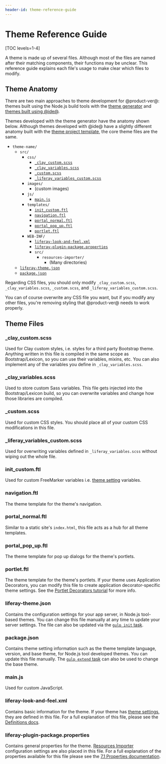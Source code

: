 ```yaml
---
header-id: theme-reference-guide
---
```


# Theme Reference Guide

[TOC levels=1-4]

A theme is made up of several files. Although most of the files are named after
their matching components, their functions may be unclear. This reference guide
explains each file's usage to make clear which files to modify.

## Theme Anatomy

There are two main approaches to theme development for @product-ver@: themes 
built using the Node.js build tools with the [theme generator](/docs/7-1/tutorials/-/knowledge_base/t/creating-themes) 
and [themes built using @ide@](/docs/7-1/tutorials/-/knowledge_base/t/creating-themes-with-liferay-ide). 

Themes developed with the theme generator have the anatomy shown below. Although 
themes developed with @ide@ have a slightly different anatomy built with the
[theme project template](/docs/7-1/reference/-/knowledge_base/r/theme-template), 
the core theme files are the same. 

- `theme-name/`
    - `src/`
        - `css/`
            - [`_clay_custom.scss`](/docs/7-1/reference/-/knowledge_base/r/theme-reference-guide#claycustom-scss)
            - [`_clay_variables.scss`](/docs/7-1/reference/-/knowledge_base/r/theme-reference-guide#auivariables-scss)
            - [`_custom.scss`](/docs/7-1/reference/-/knowledge_base/r/theme-reference-guide#custom-scss)
            - [`_liferay_variables_custom.scss`](/docs/7-1/reference/-/knowledge_base/r/theme-reference-guide#liferayvariablescustom-scss)
        - `images/`
            -   (custom images)
        - `js/`
            - [`main.js`](/docs/7-1/reference/-/knowledge_base/r/theme-reference-guide#main-js)
        - `templates/`
            - [`init_custom.ftl`](/docs/7-1/reference/-/knowledge_base/r/theme-reference-guide#initcustom-ftl)
            - [`navigation.ftl`](/docs/7-1/reference/-/knowledge_base/r/theme-reference-guide#navigation-ftl)
            - [`portal_normal.ftl`](/docs/7-1/reference/-/knowledge_base/r/theme-reference-guide#portalnormal-ftl)
            - [`portal_pop_up.ftl`](/docs/7-1/reference/-/knowledge_base/r/theme-reference-guide#portalpopup-ftl)
            - [`portlet.ftl`](/docs/7-1/reference/-/knowledge_base/r/theme-reference-guide#portlet-ftl)
        - `WEB-INF/`
            - [`liferay-look-and-feel.xml`](/docs/7-1/reference/-/knowledge_base/r/theme-reference-guide#liferay-look-and-feel-xml)
            - [`liferay-plugin-package.properties`](/docs/7-1/reference/-/knowledge_base/r/theme-reference-guide#liferay-plugin-package-properties)
            - `src/`
                - `resources-importer/`
                    - (Many directories)
    - [`liferay-theme.json`](/docs/7-1/reference/-/knowledge_base/r/theme-reference-guide#liferay-theme-json)
    - [`package.json`](/docs/7-1/reference/-/knowledge_base/r/theme-reference-guide#package-json)
 
Regarding CSS files, you should only modify `_clay_custom.scss`,
`_clay_variables.scss`, `_custom.scss`, and `_liferay_variables_custom.scss`.

You can of course overwrite any CSS file you want, but if you modify any other
files, you're removing styling that @product-ver@ needs to work properly.

## Theme Files

### _clay_custom.scss

Used for Clay custom styles, i.e. styles for a third party Bootstrap theme. 
Anything written in this file is compiled in the same scope as Bootstrap/Lexicon, 
so you can use their variables, mixins, etc. You can also implement any of the 
variables you define in `_clay_variables.scss`.

### _clay_variables.scss

Used to store custom Sass variables. This file gets injected into the 
Bootstrap/Lexicon build, so you can overwrite variables and change how those 
libraries are compiled.

### _custom.scss

Used for custom CSS styles. You should place all of your custom CSS
modifications in this file.

### _liferay_variables_custom.scss

Used for overwriting variables defined in `_liferay_variables.scss` without 
wiping out the whole file.

### init_custom.ftl

Used for custom FreeMarker variables i.e. 
[theme setting](/docs/7-1/tutorials/-/knowledge_base/t/making-configurable-theme-settings) 
variables.

### navigation.ftl

The theme template for the theme's navigation.

### portal_normal.ftl

Similar to a static site's `index.html`, this file acts as a hub for all theme
templates.

### portal_pop_up.ftl

The theme template for pop up dialogs for the theme's portlets.

### portlet.ftl

The theme template for the theme's portlets. If your theme uses Application 
Decorators, you can modify this file to create application decorator-specific 
theme settings. See the 
[Portlet Decorators tutorial](/docs/7-1/tutorials/-/knowledge_base/t/creating-configurable-styles-for-portlet-wrappers) 
for more info.

### liferay-theme.json

Contains the configuration settings for your app server, in Node.js tool-based 
themes. You can change this file manually at any time to update your server 
settings. The file can also be updated via the 
[`gulp init` task](/docs/7-1/tutorials/-/knowledge_base/t/configuring-your-themes-app-server). 

### package.json

Contains theme setting information such as the theme template language, version,
and base theme, for Node.js tool developed themes. You can update this file
manually. The 
[`gulp extend` task](/docs/7-1/tutorials/-/knowledge_base/t/changing-your-base-theme) can also
be used to change the base theme. 

### main.js

Used for custom JavaScript.

### liferay-look-and-feel.xml

Contains basic information for the theme. If your theme has 
[theme settings](/docs/7-1/tutorials/-/knowledge_base/t/making-configurable-theme-settings),
they are defined in this file. For a full explanation of this file, please see
the [Definitions docs](@platform-ref@/7.1-latest/definitions/liferay-look-and-feel_7_1_0.dtd.html). 

### liferay-plugin-package.properties

Contains general properties for the theme. 
[Resources Importer](/docs/7-1/tutorials/-/knowledge_base/t/importing-resources-with-a-theme) 
configuration settings are also placed in this file. For a full explanation of 
the properties available for this file please see the 
[7.1 Properties documentation](@platform-ref@/7.1-latest/propertiesdoc/liferay-plugin-package_7_1_0.properties.html). 
